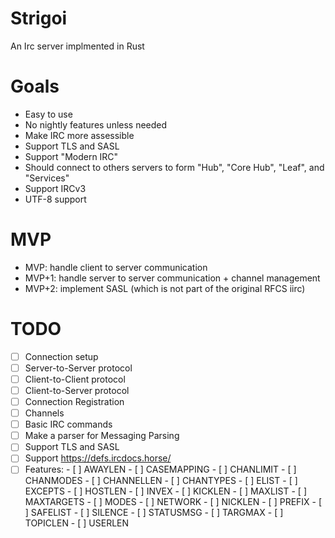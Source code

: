 # Strigoi
An Irc server implmented in Rust


# Goals
- Easy to use
- No nightly features unless needed
- Make IRC more assessible
- Support TLS and SASL
- Support "Modern IRC"
- Should connect to others servers to form "Hub", "Core Hub", "Leaf", and "Services"
- Support IRCv3
- UTF-8 support


# MVP
- MVP: handle client to server communication
- MVP+1: handle server to server communication + channel management
- MVP+2: implement SASL (which is not part of the original RFCS iirc)

# TODO
- [ ] Connection setup
- [ ] Server-to-Server protocol
- [ ] Client-to-Client protocol
- [ ] Client-to-Server protocol
- [ ] Connection Registration
- [ ] Channels
- [ ] Basic IRC commands
- [ ] Make a parser for Messaging Parsing
- [ ] Support TLS and SASL
- [ ] Support https://defs.ircdocs.horse/
- [ ] Features:
      - [ ] AWAYLEN
      - [ ] CASEMAPPING
      - [ ] CHANLIMIT
      - [ ] CHANMODES
      - [ ] CHANNELLEN
      - [ ] CHANTYPES
      - [ ] ELIST
      - [ ] EXCEPTS
      - [ ] HOSTLEN
      - [ ] INVEX
      - [ ] KICKLEN
      - [ ] MAXLIST
      - [ ] MAXTARGETS
      - [ ] MODES
      - [ ] NETWORK
      - [ ] NICKLEN
      - [ ] PREFIX
      - [ ] SAFELIST
      - [ ] SILENCE
      - [ ] STATUSMSG
      - [ ] TARGMAX
      - [ ] TOPICLEN
      - [ ] USERLEN
